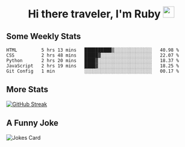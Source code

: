 <h1 align="center">Hi there traveler, I'm Ruby <img src="https://user-images.githubusercontent.com/81705278/122967910-fa9b5a00-d358-11eb-99ec-db00243bed5a.gif" width="30px"> </h1>

<h2>Some Weekly Stats</h2>

<!--START_SECTION:waka-->
```text
HTML         5 hrs 13 mins   ██████████▒░░░░░░░░░░░░░░   40.98 % 
CSS          2 hrs 48 mins   █████▓░░░░░░░░░░░░░░░░░░░   22.07 % 
Python       2 hrs 20 mins   ████▓░░░░░░░░░░░░░░░░░░░░   18.37 % 
JavaScript   2 hrs 19 mins   ████▓░░░░░░░░░░░░░░░░░░░░   18.25 % 
Git Config   1 min           ░░░░░░░░░░░░░░░░░░░░░░░░░   00.17 % 
```
<!--END_SECTION:waka-->

<h2>More Stats</h2>

[![GitHub Streak](https://github-readme-streak-stats.herokuapp.com/?user=radkinz&theme=dark)](https://git.io/streak-stats)

<h2>A Funny Joke</h2>

<!-- jokes -->
<img src="https://readme-jokes.vercel.app/api?theme=material-palenight" alt="Jokes Card"/>
